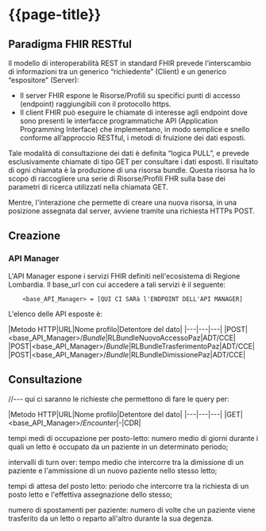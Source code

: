 # {{page-title}}

## Paradigma FHIR RESTful
Il modello di interoperabilità REST in standard FHIR prevede l’interscambio di informazioni tra un generico “richiedente” (Client) e un generico “espositore” (Server): 

- Il server FHIR espone le Risorse/Profili su specifici punti di accesso (endpoint) raggiungibili con il protocollo https. 
- Il client FHIR può eseguire le chiamate di interesse agli endpoint dove sono presenti le interfacce programmatiche API (Application Programming Interface) che implementano, in modo semplice e snello conforme all’approccio RESTful, i metodi di fruizione dei dati esposti. 

Tale modalità di consultazione dei dati è definita “logica PULL”, e prevede esclusivamente chiamate di tipo GET per consultare i dati esposti. Il risultato di ogni chiamata è la produzione di una risorsa bundle. Questa risorsa ha lo scopo di raccogliere una serie di Risorse/Profili FHR sulla base dei parametri di ricerca utilizzati nella chiamata GET. 

Mentre, l'interazione che permette di creare una nuova risorsa, in una posizione assegnata dal server, avviene tramite una richiesta HTTPs POST.

## Creazione
### API Manager
L'API Manager espone i servizi FHIR definiti nell'ecosistema di Regione Lombardia. Il base_url con cui accedere a tali servizi è il seguente:
 
        <base_API_Manager> = [QUI CI SARà l'ENDPOINT DELL'API MANAGER]
  

L'elenco delle API esposte è:

|Metodo HTTP|URL|Nome profilo|Detentore del dato|
|---|---|---|
|POST|<base_API_Manager>/_Bundle_|RLBundleNuovoAccessoPaz|ADT/CCE|
|POST|<base_API_Manager>/_Bundle_|RLBundleTrasferimentoPaz|ADT/CCE|
|POST|<base_API_Manager>/_Bundle_|RLBundleDimissionePaz|ADT/CCE|

## Consultazione
//--- qui ci saranno le richieste che permettono di fare le query per:


|Metodo HTTP|URL|Nome profilo|Detentore del dato|
|---|---|---|
|GET|<base_API_Manager>/_Encounter_|-|CDR|

tempi medi di occupazione per posto-letto: numero medio di giorni durante i quali un letto è occupato da un paziente in un determinato periodo; 

intervalli di turn over: tempo medio che intercorre tra la dimissione di un paziente e l'ammissione di un nuovo paziente nello stesso letto; 

tempi di attesa del posto letto: periodo che intercorre tra la richiesta di un posto letto e l'effettiva assegnazione dello stesso; 

numero di spostamenti per paziente: numero di volte che un paziente viene trasferito da un letto o reparto all'altro durante la sua degenza. 